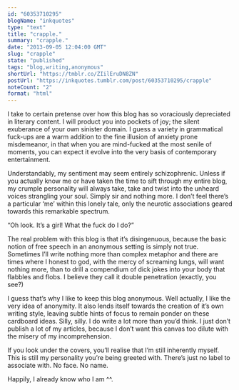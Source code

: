 ```yaml
---
id: "60353710295"
blogName: "inkquotes"
type: "text"
title: "crapple."
summary: "crapple."
date: "2013-09-05 12:04:00 GMT"
slug: "crapple"
state: "published"
tags: "blog,writing,anonymous"
shortUrl: "https://tmblr.co/ZIilEruDN8ZN"
postUrl: "https://inkquotes.tumblr.com/post/60353710295/crapple"
noteCount: "2"
format: "html"
---
```


I take to certain pretense over how this blog has so voraciously depreciated in literary content. I will product you into pockets of joy; the silent exuberance of your own sinister domain. I guess a variety in grammatical fuck-ups are a warm addition to the fine illusion of anxiety prone misdemeanor, in that when you are mind-fucked at the most senile of moments, you can expect it evolve into the very basis of contemporary entertainment.

Understandably, my sentiment may seem entirely schizophrenic. Unless if you actually know me or have taken the time to sift through my entire blog, my crumple personality will always take, take and twist into the unheard voices strangling your soul. Simply sir and nothing more. I don’t feel there’s a particular ‘me’ within this lonely tale, only the neurotic associations geared towards this remarkable spectrum.

“Oh look. It’s a girl! What the fuck do I do?”

The real problem with this blog is that it’s disingenuous, because the basic notion of free speech in an anonymous setting is simply not true. Sometimes I’ll write nothing more than complex metaphor and there are times where I honest to god, with the mercy of screaming lungs, will want nothing more, than to drill a compendium of dick jokes into your body that flabbles and flobs. I believe they call it double penetration (exactly, you see?)

I guess that’s why I like to keep this blog anonymous. Well actually, I like the very idea of anonymity. It also lends itself towards the creation of it’s own writing style, leaving subtle hints of focus to remain ponder on these cardboard ideas. Silly, silly. I do write a lot more than you’d think. I just don’t publish a lot of my articles, because I don’t want this canvas too dilute with the misery of my incomprehension. 

If you look under the covers, you’ll realise that I’m still inherently myself. This is still my personality you’re being greeted with. There’s just no label to associate with. No face. No name.

Happily, I already know who I am ^^.